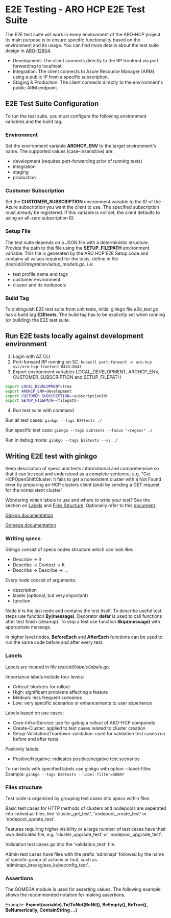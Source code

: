 # E2E Testing - ARO HCP E2E Test Suite
The E2E test suite will work in every environment of the ARO-HCP project. Its main purpose is to ensure specific functionality based on the environment and its usage. You can find more details about the test suite design in [ARO-12804](https://issues.redhat.com/browse/ARO-12804).
- Development: The client connects directly to the RP frontend via port forwarding to localhost.
- Integration: The client connects to Azure Resource Manager (ARM) using a public IP from a specific subscription.
- Staging & Production: The client connects directly to the environment's public ARM endpoint.

## E2E Test Suite Configuration
To run the test suite, you must configure the following environment variables and the build tag.
### Environment
Set the environment variable **AROHCP_ENV** to the target environment's name. The supported values (case-insensitive) are:
- development (requires port-forwarding prior of running tests)
- integration
- staging
- production

### Customer Subscription
Set the **CUSTOMER_SUBSCRIPTION** environment variable to the ID of the Azure subscription you want the client to use. The specified subscription must already be registered. If this variable is not set, the client defaults to using an all-zero subscription ID.

### Setup File
The test suite depends on a JSON file with a deterministic structure. Provide the path to this file using the **SETUP_FILEPATH** environment variable. This file is generated by the ARO HCP E2E Setup code and contains all values required for the tests, define in file */test/util/integration/setup_models.go*, i.e:
- test profile name and tags
- customer environment
- cluster and its nodepools

### Build Tag
To distinguish E2E test suite from unit tests, initial ginkgo file *e2e_test.go* has a build tag **E2Etests**. The build tag has to be explicitly set when running (or building) the E2E test suite.

## Run E2E tests locally against development environment

1. Login with AZ CLI
2. Port-forward RP running on SC: `kubectl port-forward -n aro-hcp svc/aro-hcp-frontend 8443:8443`
3. Export environment variables LOCAL_DEVELOPMENT, AROHCP_ENV, CUSTOMER_SUBSCRIPTION and SETUP_FILEPATH

```bash
export LOCAL_DEVELOPMENT=true
export AROHCP_ENV=development
export CUSTOMER_SUBSCRIPTION=<subscriptionId>
export SETUP_FILEPATH=<filepath>
```

4. Run test suite with command

Run all test cases: `ginkgo --tags E2Etests ./`

Run specific test case: `ginkgo --tags E2Etests --focus "<regex>" ./`

Run in debug mode: `ginkgo --tags E2Etests --vv ./`

## Writing E2E test with ginkgo

Keep description of specs and tests informational and comprehensive so that it can be read and understood as a complete sentence, e.g. "Get HCPOpenShiftCluster: it fails to get a nonexistent cluster with a Not Found error by preparing an HCP clusters client (and) by sending a GET request for the nonexistent cluster".

Wondering which labels to use and where to write your test? See the section on [Labels](#labels) and [Files Structure](#files-structure). Optionally refer to this [document](https://docs.google.com/document/d/1v7Xe-BVactmt79Fa5GKxd-r2Q9QuYoOpCIL-m46wp7M/edit?usp=sharing).

[Ginkgo documentation](https://onsi.github.io/ginkgo/)

[Gomega documentation](https://onsi.github.io/gomega/)

### Writing specs

Ginkgo consist of specs nodes structure which can look like:

- Describe -> It
- Describe -> Context -> It
- Describe -> Describe -> ...

Every node consist of arguments:
- description
- labels (optional, but very important)
- function.

Node *It* is the last node and contains the test itself. To describe useful test steps use function **By(message)**. Decorator **defer** is used to call functions after test finish (cleanup). To skip a test use function **Skip(message)** with appropriate message.

In higher level nodes, **BeforeEach** and **AfterEach** functions can be used to run the same code before and after every test.

### Labels
Labels are located in file *test/util/labels/labels.go*. 

Importance labels include four levels:
- Critical: blockers for rollout
- High: significant problems affecting a feature
- Medium: less frequent scenarios
- Low: very specific scenarios or enhancements to user experience

Labels based on use cases:
- Core-Infra-Service: use for gating a rollout of ARO-HCP componets
- Create-Cluster: applied to test cases related to cluster creation
- Setup-Validation/Teardown-validation: used for validation test cases run before and after tests

Positivity labels:
- Positive/Negative: indicates positive/negative test scenarios

To run tests with specified labels use ginkgo with option --label-filter. Example: `ginkgo --tags E2Etests --label-filter=QUERY`

### Files structure
Test code is organized by grouping test cases into specs within files.

Basic test cases for HTTP methods of clusters and nodepools are seperated into individual files, like 'cluster_get_test', 'nodepool_create_test' or 'nodepool_update_test'.

Features requiring higher visibility or a large number of test cases have their own dedicated file, e.g. 'cluster_upgrade_test' or 'nodepool_upgrade_test'.

Validation test cases go into the 'validation_test' file.

Admin test cases have files with the prefix 'adminapi' followed by the name of specific group of actions or tool, such as 'adminapi_breakglass_kubeconfig_test'.

### Assertions

The GOMEGA module is used for asserting values. The following example shows the recommended notation for making assertions.

Example:
**Expect(variable).To/ToNot(BeNil(), BeEmpty(), BeTrue(), BeNumerically, ContainString ...)**

